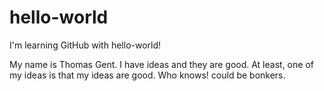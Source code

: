 # hello-world
I'm learning GitHub with hello-world!

My name is Thomas Gent. I have ideas and they are good. At least, one of my ideas is that my ideas are good. Who knows! could be bonkers.
